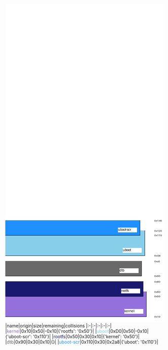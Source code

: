 ![memory map diagram](report.png)
|name|origin|size|remaining|collisions
|:-|:-|:-|:-|:-|
|<span style='color:mediumpurple'>kernel</span>|0x10|0x50|-0x10|{'rootfs': '0x50'}|
|<span style='color:skyblue'>uboot</span>|0xD0|0x50|-0x10|{'uboot-scr': '0x110'}|
|<span style='color:midnightblue'>rootfs</span>|0x50|0x30|0x10|{'kernel': '0x50'}|
|<span style='color:dimgray'>dtb</span>|0x90|0x30|0x10|{}|
|<span style='color:dodgerblue'>uboot-scr</span>|0x110|0x30|0x2a8|{'uboot': '0x110'}|
